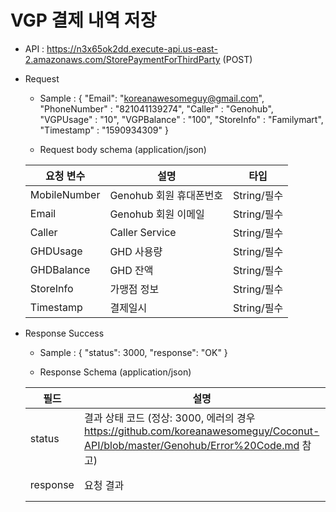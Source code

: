 # VGP 결제 내역 저장

- API : https://n3x65ok2dd.execute-api.us-east-2.amazonaws.com/StorePaymentForThirdParty (POST)


- Request

  * Sample : 
{
    "Email": "koreanawesomeguy@gmail.com",
    "PhoneNumber" : "821041139274",
    "Caller" : "Genohub",
    "VGPUsage" : "10",
    "VGPBalance" : "100",
    "StoreInfo" : "Familymart",
    "Timestamp" : "1590934309"
}
  
  * Request body schema (application/json)
  
  요청 변수 | 설명 | 타입
  ------------ | ------------- | -------------
  MobileNumber | Genohub 회원 휴대폰번호 | String/필수
  Email | Genohub 회원 이메일 | String/필수
  Caller | Caller Service | String/필수
  GHDUsage | GHD 사용량 | String/필수
  GHDBalance | GHD 잔액 | String/필수
  StoreInfo | 가맹점 정보 | String/필수
  Timestamp | 결제일시  | String/필수
    
- Response Success

  * Sample : 
  {
      "status": 3000,
      "response": "OK"
  }
  
  * Response Schema (application/json)

  필드 | 설명 | 타입
  ------------ | ------------- | -------------
  status | 결과 상태 코드 (정상: 3000, 에러의 경우 https://github.com/koreanawesomeguy/Coconut-API/blob/master/Genohub/Error%20Code.md 참고) | String/필수
  response | 요청 결과 | String/필수
 

